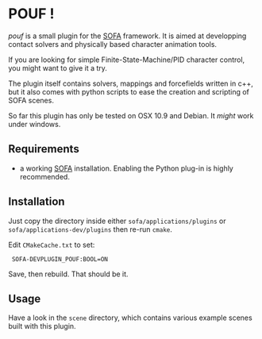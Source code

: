 POUF !
======

*pouf* is a small plugin for the [SOFA][sofa] framework. It is aimed
at developping contact solvers and physically based character
animation tools.

If you are looking for simple Finite-State-Machine/PID character
control, you might want to give it a try.

The plugin itself contains solvers, mappings and forcefields written
in c++, but it also comes with python scripts to ease the creation and
scripting of SOFA scenes.

So far this plugin has only be tested on OSX 10.9 and Debian. It
*might* work under windows.

Requirements
------------

- a working [SOFA] installation. Enabling the Python plug-in is highly
  recommended.

Installation
------------

Just copy the directory inside either `sofa/applications/plugins` or
`sofa/applications-dev/plugins` then re-run `cmake`.

Edit `CMakeCache.txt` to set:

	 SOFA-DEVPLUGIN_POUF:BOOL=ON

Save, then rebuild. That should be it.

Usage
-----

Have a look in the `scene` directory, which contains various example
scenes built with this plugin.


[sofa]: http://www.sofa-framework.org/
